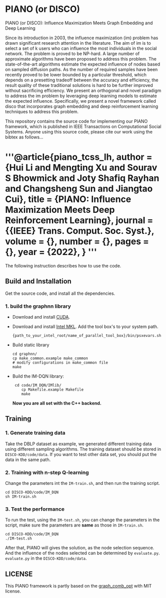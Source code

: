 # PIANO (or DISCO)
PIANO (or DISCO): Influence Maximization Meets Graph Embedding and Deep Learning

Since its introduction in 2003, the influence maximization (im) problem
has drawn significant research attention in the literature. The
aim of im is to select a set of k users who can influence the most individuals
in the social network. The problem is proved to be NP-hard.
A large number of approximate algorithms have been proposed
to address this problem. The state-of-the-art algorithms estimate
the expected influence of nodes based on sampled diffusion paths.
As the number of required samples have been recently proved to
be lower bounded by a particular threshold, which depends on a
presetting tradeoff between the accuracy and efficiency, the result
quality of these traditional solutions is hard to be further improved
without sacrificing efficiency. We present an orthogonal
and novel paradigm to address the im problem by leveraging
deep learning models to estimate the expected influence. Specifically,
we present a novel framework called disco that incorporates
graph embedding and deep reinforcement learning techniques to
address this problem.

This repository contains the source code for implementing our PIANO framework, which is published in IEEE Transactions on Computational Social Systems. Anyone using this source code, please cite our work using the bibtex as follows...

'''@article{piano_tcss_lh,
    author    = {Hui Li and
                 Mengting Xu and
                 Sourav S Bhowmick and
                 Joty Shafiq Rayhan and 
                 Changsheng Sun and 
                 Jiangtao Cui},
    title     = {PIANO: Influence Maximization Meets Deep Reinforcement Learning},
    journal   = {{IEEE} Trans. Comput. Soc. Syst.},
    volume    = {},
    number    = {},
    pages     = {},
    year      = {2022},
  }
'''
===============================================================================

The following instruction describes how to use the code.

## Build and Installation

Get the source code, and install all the dependencies. 

### 1. build the graphnn library
- Download and install [CUDA]( https://developer.nvidia.com/cuda-toolkit).

- Download and install [Intel MKL](https://software.intel.com/en-us/mkl). Add the tool box's to your system path.

  ```
  {path_to_your_intel_root/name_of_parallel_tool_box}/bin/psxevars.sh
  ```

- Build static library

  ```
  cd graphnn/
  cp make_common.example make_common
  # modify configurations in make_common file
  make
  ```

- Build the IM-DQN library:

  ```
   cd code/IM_DQN/IMlib/
      cp Makefile.example Makefile
      make
  ```

  **Now you are all set with the C++ backend.** 


## Training

### 1. Generate training data

Take the DBLP dataset as example, we generated different training data using different sampling algorithms. The training dataset should be stored in `DISCO-KDD/code/data`. If you want to test other data set, you should put the data in the same path.

### 2. Training with n-step Q-learning

Change the parameters int the `IM-train.sh`, and then run the training script. 

```
cd DISCO-KDD/code/IM_DQN
sh IM-train.sh
```

### 3. Test the performance

To run the test, using the `IM-test.sh`, you can change the parameters in the script, make sure the parameters are **same** as those in `IM-train.sh`.

```
cd DISCO-KDD/code/IM_DQN
./IM-test.sh
```

After that, PIANO will gives the solution, as the node selection sequence. And the influence of the nodes selected can be determined by `evaluate.py`. `evaluate.py` in the `DISCO-KDD/code/data`.

## LICENSE
This PIANO framework is partly based on the [graph_comb_opt](https://github.com/Hanjun-Dai/graph_comb_opt) with MIT license.
